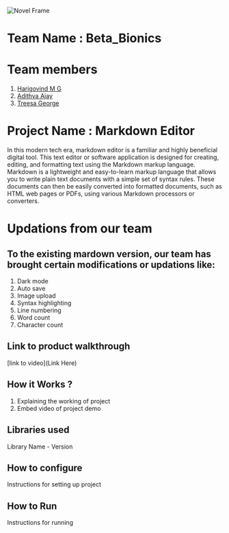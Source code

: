 ![Novel Frame](https://github.com/TH-Activities/saturday-hack-night-template/assets/90635335/4c26e8ac-2dd1-4d75-8e1a-9f7585e3b381)


# Team Name : Beta_Bionics

# Team members
1. [Harigovind M G](https://github.com/HarigovindM-G)
2. [Adithya Ajay](https://github.com/adithyanajay)
3. [Treesa George](https://github.com/tresanotfound)

#  Project Name : Markdown Editor
In this modern tech era, markdown editor is a familiar and highly beneficial digital tool. This text editor or software application is designed for creating, editing, and formatting text using the Markdown markup language. Markdown is a lightweight and easy-to-learn markup language that allows you to write plain text documents with a simple set of syntax rules. These documents can then be easily converted into formatted documents, such as HTML web pages or PDFs, using various Markdown processors or converters.  

# Updations from our team
## To the existing mardown version, our team has brought certain modifications or updations like:  
1. Dark mode
2. Auto save 
3. Image upload 
4. Syntax highlighting
5. Line numbering
6. Word count
7. Character count


## Link to product walkthrough
[link to video](Link Here)

## How it Works ?
1. Explaining the working of project
2. Embed video of project demo

## Libraries used
Library Name - Version

## How to configure
Instructions for setting up project

## How to Run
Instructions for running
